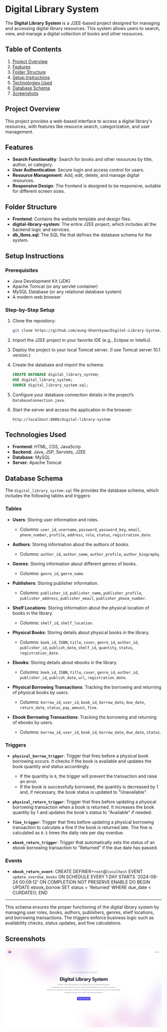 # Digital Library System

The **Digital Library System** is a J2EE-based project designed for managing and accessing digital library resources. This system allows users to search, view, and manage a digital collection of books and other resources.

## Table of Contents

1. [Project Overview](#project-overview)
2. [Features](#features)
3. [Folder Structure](#folder-structure)
4. [Setup Instructions](#setup-instructions)
5. [Technologies Used](#technologies-used)
6. [Database Schema](#database-schema)
7. [Screenshots](#screenshots)

## Project Overview

This project provides a web-based interface to access a digital library's resources, with features like resource search, categorization, and user management.

## Features

- **Search Functionality**: Search for books and other resources by title, author, or category.
- **User Authentication**: Secure login and access control for users.
- **Resource Management**: Add, edit, delete, and manage digital resources.
- **Responsive Design**: The frontend is designed to be responsive, suitable for different screen sizes.

## Folder Structure

- **Frontend**: Contains the website template and design files.
- **digital-library-system**: The entire J2EE project, which includes all the backend logic and services.
- **db_lbms.sql**: The SQL file that defines the database schema for the system.

## Setup Instructions

### Prerequisites

- Java Development Kit (JDK)
- Apache Tomcat (or any servlet container)
- MySQL Database (or any relational database system)
- A modern web browser

### Step-by-Step Setup

1. Clone the repository:

   ```bash
   git clone https://github.com/aung-khantkyaw/Digital-Library-System.git
   ```

2. Import the J2EE project in your favorite IDE (e.g., Eclipse or IntelliJ).

3. Deploy the project to your local Tomcat server. (I use Tomcat server 10.1 version.)

4. Create the database and import the schema:

   ```sql
   CREATE DATABASE digital_library_system;
   USE digital_library_system;
   SOURCE digital_library_system.sql;
   ```

5. Configure your database connection details in the project’s `DatabaseConnection.java`.

6. Start the server and access the application in the browser:
   ```
   http://localhost:8080/digital-library-system
   ```

## Technologies Used

- **Frontend**: HTML, CSS, JavaScrip
- **Backend**: Java, JSP, Servlets, J2EE
- **Database**: MySQL
- **Server**: Apache Tomcat

## Database Schema

The `digital_library_system.sql` file provides the database schema, which includes the following tables and triggers:

### **Tables**

- **Users**: Storing user information and roles.
  - Columns: `user_id`, `username`, `password`, `password_key`, `email`, `phone_number`, `profile`, `address`, `role`, `status`, `registration_date`.

- **Authors**: Storing information about the authors of books.
  - Columns: `author_id`, `author_name`, `author_profile`, `author_biography`.

- **Genres**: Storing information about different genres of books.
  - Columns: `genre_id`, `genre_name`.

- **Publishers**: Storing publisher information.
  - Columns: `publisher_id`, `publisher_name`, `publisher_profile`, `publisher_address`, `publisher_email`, `publisher_phone_number`.

- **Shelf Locations**: Storing information about the physical location of books in the library.
  - Columns: `shelf_id`, `shelf_location`.

- **Physical Books**: Storing details about physical books in the library.
  - Columns: `book_id`, `ISBN`, `title`, `cover`, `genre_id`, `author_id`, `publisher_id`, `publish_date`, `shelf_id`, `quantity`, `status`, `registration_date`.

- **Ebooks**: Storing details about ebooks in the library.
  - Columns: `book_id`, `ISBN`, `title`, `cover`, `genre_id`, `author_id`, `publisher_id`, `publish_date`, `url`, `registration_date`.

- **Physical Borrowing Transactions**: Tracking the borrowing and returning of physical books by users.
  - Columns: `borrow_id`, `user_id`, `book_id`, `borrow_date`, `due_date`, `return_date`, `status`, `pay_amount`, `fine`.

- **Ebook Borrowing Transactions**: Tracking the borrowing and returning of ebooks by users.
  - Columns: `borrow_id`, `user_id`, `book_id`, `borrow_date`, `due_date`, `status`.

### **Triggers**

- **`physical_borrow_trigger`**: Trigger that fires before a physical book borrowing occurs. It checks if the book is available and updates the book quantity and status accordingly.
  - If the quantity is `0`, the trigger will prevent the transaction and raise an error.
  - If the book is successfully borrowed, the quantity is decreased by 1 and, if necessary, the book status is updated to "Unavailable".

- **`physical_return_trigger`**: Trigger that fires before updating a physical borrowing transaction when a book is returned. It increases the book quantity by 1 and updates the book's status to "Available" if needed.

- **`fine_trigger`**: Trigger that fires before updating a physical borrowing transaction to calculate a fine if the book is returned late. The fine is calculated as `0.5` times the daily rate per day overdue.

- **`ebook_return_trigger`**: Trigger that automatically sets the status of an ebook borrowing transaction to "Returned" if the due date has passed.

### **Events**
- **`ebook_return_event`**: CREATE DEFINER=`root`@`localhost` EVENT `update_overdue_books` ON SCHEDULE EVERY 1 DAY STARTS '2024-08-24 00:09:12' ON COMPLETION NOT PRESERVE ENABLE DO BEGIN UPDATE ebook_borrow SET status = 'Returned' WHERE due_date < CURDATE(); END
---

This schema ensures the proper functioning of the digital library system by managing user roles, books, authors, publishers, genres, shelf locations, and borrowing transactions. The triggers enforce business logic such as availability checks, status updates, and fine calculations.


## Screenshots

![Homepage Screenshot](Readme.png)
